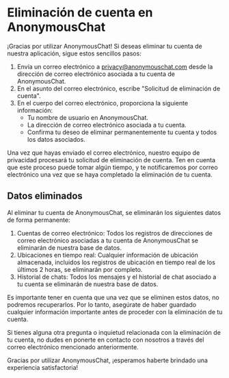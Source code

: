 # Eliminación de cuenta en AnonymousChat

¡Gracias por utilizar AnonymousChat! Si deseas eliminar tu cuenta de nuestra aplicación, sigue estos sencillos pasos:

1. Envía un correo electrónico a privacy@anonymouschat.com desde la dirección de correo electrónico asociada a tu cuenta de AnonymousChat.
2. En el asunto del correo electrónico, escribe "Solicitud de eliminación de cuenta".
3. En el cuerpo del correo electrónico, proporciona la siguiente información:
   - Tu nombre de usuario en AnonymousChat.
   - La dirección de correo electrónico asociada a tu cuenta.
   - Confirma tu deseo de eliminar permanentemente tu cuenta y todos los datos asociados.

Una vez que hayas enviado el correo electrónico, nuestro equipo de privacidad procesará tu solicitud de eliminación de cuenta. Ten en cuenta que este proceso puede tomar algún tiempo, y te notificaremos por correo electrónico una vez que se haya completado la eliminación de tu cuenta.

## Datos eliminados

Al eliminar tu cuenta de AnonymousChat, se eliminarán los siguientes datos de forma permanente:

1. Cuentas de correo electrónico: Todos los registros de direcciones de correo electrónico asociadas a tu cuenta de AnonymousChat se eliminarán de nuestra base de datos.
2. Ubicaciones en tiempo real: Cualquier información de ubicación almacenada, incluidos los registros de ubicación en tiempo real de los últimos 2 horas, se eliminarán por completo.
3. Historial de chats: Todos los mensajes y el historial de chat asociado a tu cuenta se eliminarán de nuestra base de datos.

Es importante tener en cuenta que una vez que se eliminen estos datos, no podremos recuperarlos. Por lo tanto, asegúrate de haber guardado cualquier información importante antes de proceder con la eliminación de tu cuenta.

Si tienes alguna otra pregunta o inquietud relacionada con la eliminación de tu cuenta, no dudes en ponerte en contacto con nosotros a través del correo electrónico mencionado anteriormente.

Gracias por utilizar AnonymousChat, ¡esperamos haberte brindado una experiencia satisfactoria!
